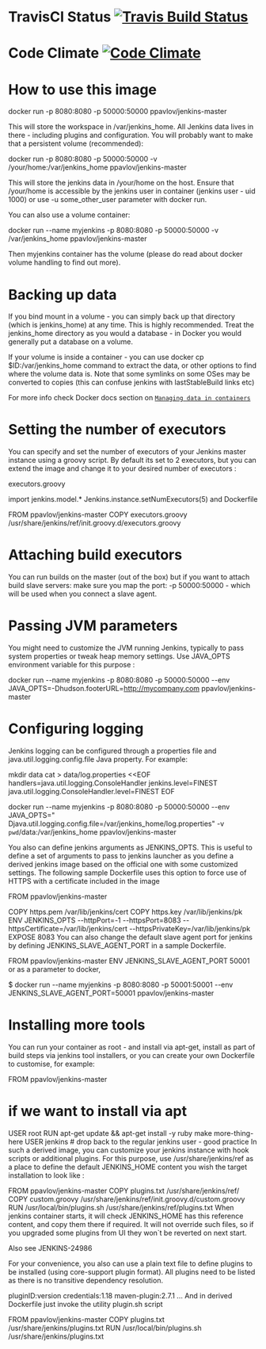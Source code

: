 # TravisCI Status [![Travis Build Status](https://travis-ci.org/pmpavlov/jenkins-master.svg?branch=master)](https://travis-ci.org/pmpavlov/jenkins-master)
# Code Climate [![Code Climate](https://codeclimate.com/github/pmpavlov/jenkins-master/badges/gpa.svg)](https://codeclimate.com/github/pmpavlov/jenkins-master)

# How to use this image

   docker run -p 8080:8080 -p 50000:50000 ppavlov/jenkins-master

This will store the workspace in /var/jenkins_home. All Jenkins data lives in
there - including plugins and configuration. You will probably want to make that
a persistent volume (recommended):

   docker run -p 8080:8080 -p 50000:50000 -v /your/home:/var/jenkins_home ppavlov/jenkins-master

This will store the jenkins data in /your/home on the host. Ensure that
/your/home is accessible by the jenkins user in container (jenkins user - uid
1000) or use -u some_other_user parameter with docker run.

You can also use a volume container:

   docker run --name myjenkins -p 8080:8080 -p 50000:50000 -v /var/jenkins_home ppavlov/jenkins-master

Then myjenkins container has the volume (please do read about docker volume
handling to find out more).

# Backing up data

If you bind mount in a volume - you can simply back up that directory (which is
jenkins_home) at any time.
This is highly recommended. Treat the jenkins_home directory as you would a
database - in Docker you would generally put a database on a volume.

If your volume is inside a container - you can use docker cp
$ID:/var/jenkins_home command to extract the data, or other options to find
where the volume data is. Note that some symlinks on some OSes may be converted
to copies (this can confuse jenkins with lastStableBuild links etc)

For more info check Docker docs section on [`Managing data in
containers`](https://docs.docker.com/engine/tutorials/dockervolumes/)

# Setting the number of executors
You can specify and set the number of executors of your Jenkins master instance
using a groovy script. By default its set to 2 executors, but you can extend the
image and change it to your desired number of executors :

executors.groovy

import jenkins.model.*
Jenkins.instance.setNumExecutors(5)
and Dockerfile

FROM ppavlov/jenkins-master
COPY executors.groovy /usr/share/jenkins/ref/init.groovy.d/executors.groovy

# Attaching build executors
You can run builds on the master (out of the box) but if you want to attach
build slave servers: make sure you map the port: -p 50000:50000 - which will be
used when you connect a slave agent.

# Passing JVM parameters
You might need to customize the JVM running Jenkins, typically to pass system
properties or tweak heap memory settings. Use JAVA_OPTS environment variable for
this purpose :

  docker run --name myjenkins -p 8080:8080 -p 50000:50000 --env JAVA_OPTS=-Dhudson.footerURL=http://mycompany.com ppavlov/jenkins-master

# Configuring logging
Jenkins logging can be configured through a properties file and
java.util.logging.config.file Java property. For example:

mkdir data
cat > data/log.properties <<EOF
handlers=java.util.logging.ConsoleHandler
jenkins.level=FINEST
java.util.logging.ConsoleHandler.level=FINEST
EOF

   docker run --name myjenkins -p 8080:8080 -p 50000:50000 --env JAVA_OPTS=" Djava.util.logging.config.file=/var/jenkins_home/log.properties" -v `pwd`/data:/var/jenkins_home ppavlov/jenkins-master
   
You also can define jenkins arguments as JENKINS_OPTS. This is useful to define
a set of arguments to pass to jenkins launcher as you define a derived jenkins
image based on the official one with some customized settings. The following
sample Dockerfile uses this option to force use of HTTPS with a certificate
included in the image

FROM ppavlov/jenkins-master

COPY https.pem /var/lib/jenkins/cert
COPY https.key /var/lib/jenkins/pk
ENV JENKINS_OPTS --httpPort=-1 --httpsPort=8083 --httpsCertificate=/var/lib/jenkins/cert --httpsPrivateKey=/var/lib/jenkins/pk
EXPOSE 8083
You can also change the default slave agent port for jenkins by defining JENKINS_SLAVE_AGENT_PORT in a sample Dockerfile.

FROM ppavlov/jenkins-master
ENV JENKINS_SLAVE_AGENT_PORT 50001
or as a parameter to docker,

$ docker run --name myjenkins -p 8080:8080 -p 50001:50001 --env JENKINS_SLAVE_AGENT_PORT=50001 ppavlov/jenkins-master

# Installing more tools

You can run your container as root - and install via apt-get, install as part of
build steps via jenkins tool installers, or you can create your own Dockerfile
to customise, for example:

FROM ppavlov/jenkins-master
# if we want to install via apt
USER root
RUN apt-get update && apt-get install -y ruby make more-thing-here
USER jenkins # drop back to the regular jenkins user - good practice
In such a derived image, you can customize your jenkins instance with hook
scripts or additional plugins. For this purpose, use /usr/share/jenkins/ref as a
place to define the default JENKINS_HOME content you wish the target
installation to look like :

FROM ppavlov/jenkins-master
COPY plugins.txt /usr/share/jenkins/ref/
COPY custom.groovy /usr/share/jenkins/ref/init.groovy.d/custom.groovy
RUN /usr/local/bin/plugins.sh /usr/share/jenkins/ref/plugins.txt
When jenkins container starts, it will check JENKINS_HOME has this reference
content, and copy them there if required. It will not override such files, so if
you upgraded some plugins from UI they won`t be reverted on next start.

Also see JENKINS-24986

For your convenience, you also can use a plain text file to define plugins to be
installed (using core-support plugin format). All plugins need to be listed as
there is no transitive dependency resolution.

pluginID:version
credentials:1.18
maven-plugin:2.7.1
...
And in derived Dockerfile just invoke the utility plugin.sh script

FROM ppavlov/jenkins-master
COPY plugins.txt /usr/share/jenkins/plugins.txt
RUN /usr/local/bin/plugins.sh /usr/share/jenkins/plugins.txt

